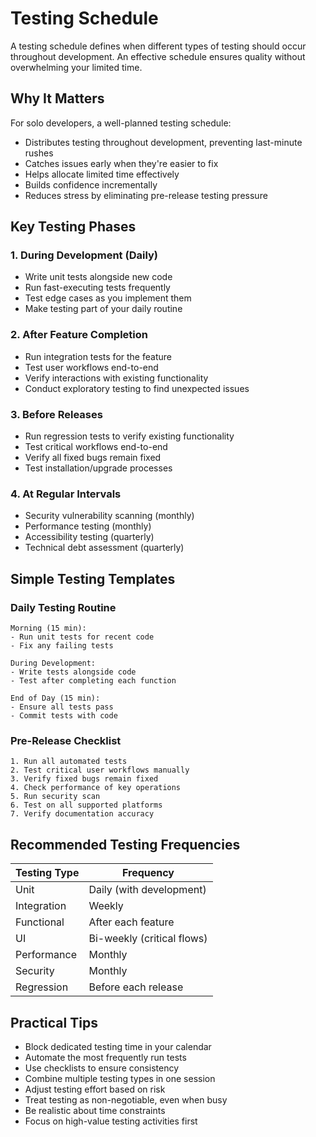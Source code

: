 # Testing Schedule

A testing schedule defines when different types of testing should occur throughout development. An effective schedule ensures quality without overwhelming your
limited time.

## Why It Matters

For solo developers, a well-planned testing schedule:

- Distributes testing throughout development, preventing last-minute rushes
- Catches issues early when they're easier to fix
- Helps allocate limited time effectively
- Builds confidence incrementally
- Reduces stress by eliminating pre-release testing pressure

## Key Testing Phases

### 1. During Development (Daily)

- Write unit tests alongside new code
- Run fast-executing tests frequently
- Test edge cases as you implement them
- Make testing part of your daily routine

### 2. After Feature Completion

- Run integration tests for the feature
- Test user workflows end-to-end
- Verify interactions with existing functionality
- Conduct exploratory testing to find unexpected issues

### 3. Before Releases

- Run regression tests to verify existing functionality
- Test critical workflows end-to-end
- Verify all fixed bugs remain fixed
- Test installation/upgrade processes

### 4. At Regular Intervals

- Security vulnerability scanning (monthly)
- Performance testing (monthly)
- Accessibility testing (quarterly)
- Technical debt assessment (quarterly)

## Simple Testing Templates

### Daily Testing Routine

```
Morning (15 min):
- Run unit tests for recent code
- Fix any failing tests

During Development:
- Write tests alongside code
- Test after completing each function

End of Day (15 min):
- Ensure all tests pass
- Commit tests with code
```

### Pre-Release Checklist

```
1. Run all automated tests
2. Test critical user workflows manually
3. Verify fixed bugs remain fixed
4. Check performance of key operations
5. Run security scan
6. Test on all supported platforms
7. Verify documentation accuracy
```

## Recommended Testing Frequencies

| Testing Type | Frequency                  |
|--------------|----------------------------|
| Unit         | Daily (with development)   |
| Integration  | Weekly                     |
| Functional   | After each feature         |
| UI           | Bi-weekly (critical flows) |
| Performance  | Monthly                    |
| Security     | Monthly                    |
| Regression   | Before each release        |

## Practical Tips

- Block dedicated testing time in your calendar
- Automate the most frequently run tests
- Use checklists to ensure consistency
- Combine multiple testing types in one session
- Adjust testing effort based on risk
- Treat testing as non-negotiable, even when busy
- Be realistic about time constraints
- Focus on high-value testing activities first
